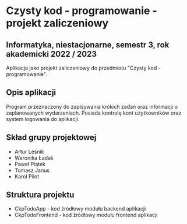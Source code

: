 # Czysty kod - programowanie - projekt zaliczeniowy

## Informatyka, niestacjonarne, semestr 3, rok akademicki 2022 / 2023

Aplikacja jako projekt zaliczeniowy do przedmiotu "Czysty kod - programowanie".

## Opis aplikacji

Program przeznaczony do zapisywania krókich zadań oraz informacji o zaplanowanych wydarzeniach. Posiada kontrolę kont użytkowników oraz system logowania do aplikacji.

## Skład grupy projektowej

* Artur Leśnik
* Weronika Ładak
* Paweł Piątek
* Tomasz Janus
* Karol Pilot

## Struktura projektu

* CkpTodoApp - kod źródłowy modułu backend aplikacji
* CkpTodoFrontend - kod źródłowy modułu frontend aplikacji